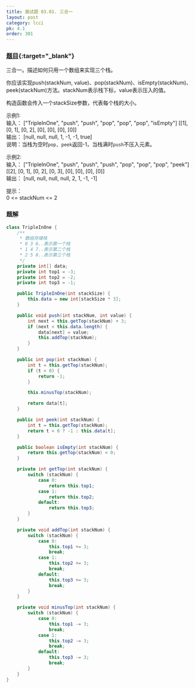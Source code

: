 ```yaml
---
title: 面试题 03.01. 三合一
layout: post
category: lcci
pk: 4.1
order: 301
---
```


### [题目](https://leetcode-cn.com/three-in-one-lcci/){:target="_blank"}

三合一。描述如何只用一个数组来实现三个栈。

你应该实现push(stackNum, value)、pop(stackNum)、isEmpty(stackNum)、peek(stackNum)方法。stackNum表示栈下标，value表示压入的值。

构造函数会传入一个stackSize参数，代表每个栈的大小。

示例1:  
输入： ["TripleInOne", "push", "push", "pop", "pop", "pop", "isEmpty"] [[1], [0, 1], [0, 2], [0], [0], [0], [0]]  
输出： [null, null, null, 1, -1, -1, true]  
说明：当栈为空时`pop, peek`返回-1，当栈满时`push`不压入元素。

示例2:  
输入： ["TripleInOne", "push", "push", "push", "pop", "pop", "pop", "peek"] [[2], [0, 1], [0, 2], [0, 3], [0], [0], [0], [0]]  
输出： [null, null, null, null, 2, 1, -1, -1]

提示：  
0 <= stackNum <= 2

### 题解

```java
class TripleInOne {
    /**
     * 数组存储栈
     * 0 3 6..表示第一个栈
     * 1 4 7..表示第二个栈
     * 2 5 8..表示第三个栈
     */
    private int[] data;
    private int top1 = -3;
    private int top2 = -2;
    private int top3 = -1;

    public TripleInOne(int stackSize) {
        this.data = new int[stackSize * 3];
    }

    public void push(int stackNum, int value) {
        int next = this.getTop(stackNum) + 3;
        if (next < this.data.length) {
            data[next] = value;
            this.addTop(stackNum);
        }
    }

    public int pop(int stackNum) {
        int t = this.getTop(stackNum);
        if (t < 0) {
            return -1;
        }

        this.minusTop(stackNum);

        return data[t];
    }

    public int peek(int stackNum) {
        int t = this.getTop(stackNum);
        return t < 0 ? -1 : this.data[t];
    }

    public boolean isEmpty(int stackNum) {
        return this.getTop(stackNum) < 0;
    }

    private int getTop(int stackNum) {
        switch (stackNum) {
            case 0:
                return this.top1;
            case 1:
                return this.top2;
            default:
                return this.top3;
        }
    }

    private void addTop(int stackNum) {
        switch (stackNum) {
            case 0:
                this.top1 += 3;
                break;
            case 1:
                this.top2 += 3;
                break;
            default:
                this.top3 += 3;
                break;
        }
    }

    private void minusTop(int stackNum) {
        switch (stackNum) {
            case 0:
                this.top1 -= 3;
                break;
            case 1:
                this.top2 -= 3;
                break;
            default:
                this.top3 -= 3;
                break;
        }
    }
}
```